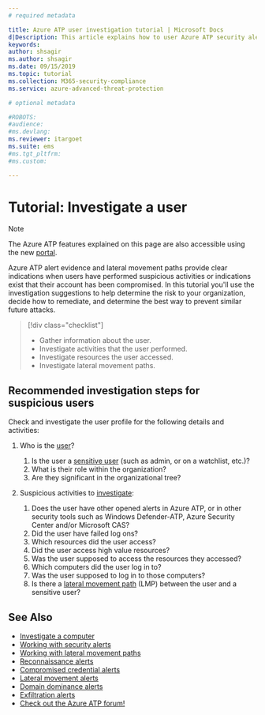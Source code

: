 ```yaml
---
# required metadata

title: Azure ATP user investigation tutorial | Microsoft Docs
d|Description: This article explains how to user Azure ATP security alerts to investigate a suspicious user.
keywords:
author: shsagir
ms.author: shsagir
ms.date: 09/15/2019
ms.topic: tutorial
ms.collection: M365-security-compliance
ms.service: azure-advanced-threat-protection

# optional metadata

#ROBOTS:
#audience:
#ms.devlang:
ms.reviewer: itargoet
ms.suite: ems
#ms.tgt_pltfrm:
#ms.custom:

---
```


# Tutorial: Investigate a user

> [!NOTE]
> The Azure ATP features explained on this page are also accessible using the new [portal](https://portal.cloudappsecurity.com).

Azure ATP alert evidence and lateral movement paths provide clear indications when users have performed suspicious activities or indications exist that their account has been compromised. In this tutorial you'll use the investigation suggestions to help determine the risk to your organization, decide how to remediate, and determine the best way to prevent similar future attacks.  

> [!div class="checklist"]
> * Gather information about the user.
> * Investigate activities that the user performed.
> * Investigate resources the user accessed.
> * Investigate lateral movement paths.

## Recommended investigation steps for suspicious users

Check and investigate the user profile for the following details and activities:

1. Who is the [user](entity-profiles.md)?
     1. Is the user a [sensitive user](sensitive-accounts.md) (such as admin, or on a watchlist, etc.)?  
     2. What is their role within the organization?
     3. Are they significant in the organizational tree?

2. Suspicious activities to [investigate](investigate-entity.md):
     1. Does the user have other opened alerts in Azure ATP, or in other security tools such as Windows Defender-ATP, Azure Security Center and/or Microsoft CAS?
     2. Did the user have failed log ons?
     3. Which resources did the user access?  
     4. Did the user access high value resources?  
     5. Was the user supposed to access the resources they accessed?  
     6. Which computers did the user log in to? 
     7. Was the user supposed to log in to those computers?
     8. Is there a [lateral movement path](use-case-lateral-movement-path.md) (LMP) between the user and a sensitive user?


## See Also

- [Investigate a computer](investigate-a-computer.md)
- [Working with security alerts](working-with-suspicious-activities.md)
- [Working with lateral movement paths](use-case-lateral-movement-path.md)
- [Reconnaissance alerts](atp-reconnaissance-alerts.md)
- [Compromised credential alerts](atp-compromised-credentials-alerts.md)
- [Lateral movement alerts](atp-lateral-movement-alerts.md)
- [Domain dominance alerts](atp-domain-dominance-alerts.md)
- [Exfiltration alerts](atp-exfiltration-alerts.md)
- [Check out the Azure ATP forum!](https://aka.ms/azureatpcommunity)
